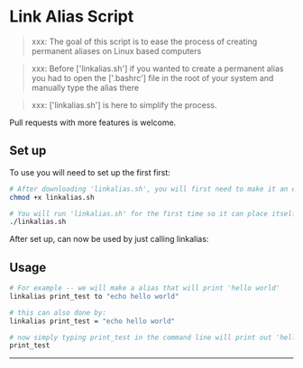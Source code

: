 # Link Alias Script

> xxx: The goal of this script is to ease the process of creating permanent aliases on Linux based computers

> xxx: Before ['linkalias.sh'] if you wanted to create a permanent alias you had to open the ['.bashrc'] file in the root of your system and manually type the alias there

> xxx: ['linkalias.sh'] is here to simplify the process.

Pull requests with more features is welcome.

## Set up

To use you will need to set up the first first:

```sh
# After downloading 'linkalias.sh', you will first need to make it an executable file
chmod +x linkalias.sh

# You will run 'linkalias.sh' for the first time so it can place itself in the correct directory
./linkalias.sh
```

After set up, can now be used by just calling linkalias: 


## Usage

```sh
# For example -- we will make a alias that will print 'hello world'
linkalias print_test to "echo hello world"

# this can also done by:
linkalias print_test = "echo hello world"

# now simply typing print_test in the command line will print out 'hello world'
print_test
```

---
